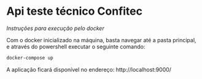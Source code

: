 # Api teste técnico Confitec
_Instruções para execução pelo docker_

Com o docker inicializado na máquina, basta navegar até a pasta principal, e através do powershell executar o seguinte comando:
```sh
docker-compose up
```

A aplicação ficará disponível no endereço: http://localhost:9000/ 
